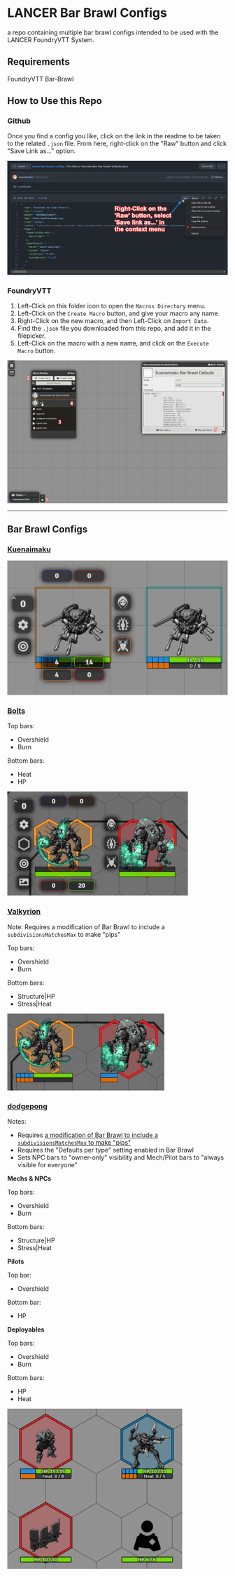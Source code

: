 # LANCER Bar Brawl Configs
a repo containing multiple bar brawl configs intended to be used with the LANCER FoundryVTT System.

## Requirements

FoundryVTT
Bar-Brawl

## How to Use this Repo

### Github

Once you find a config you like, click on the link in the readme to be taken to the related `.json` file. From here, right-click on the "Raw" button and click "Save Link as..." option.

![github-directions](github-directions.png)


### FoundryVTT

1. Left-Click on this folder icon to open the `Macros Directory` menu.
2. Left-Click on the `Create Macro` button, and give your macro any name.
3. Right-Click on the new macro, and then Left-Click on `Import Data`.
4. Find the `.json` file you downloaded from this repo, and add it in the filepicker.
5. Left-Click on the macro with a new name, and click on the `Execute Macro` button.

![foundry-directions](foundry-directions.png)

___
## Bar Brawl Configs

### [Kuenaimaku](fvtt-Macro-kuenaimaku-bar-brawl-defaults.json)

![Kuenaimaku-Bar-Brawl-Config-Example](kuenaimaku-bar-brawl-defaults.png)

### [Bolts](fvtt-Macro-Bolts-bar-brawl-setup.json)
Top bars:
- Overshield
- Burn

Bottom bars:
- Heat
- HP

![Bolts-Bar-Brawl-Config-Example](Bolts-bar-brawl-defaults.png)

### [Valkyrion](fvtt-Macro-Valkyrion-bar-brawl-setup-Kuen-pips.json)
Note: Requires a modification of Bar Brawl to include a `subdivisionsMatchesMax` to make "pips"

Top bars:
- Overshield
- Burn

Bottom bars:
- Structure|HP
- Stress|Heat

![Kuenaimaku-Bar-Brawl-Config-Example](Valkyrion-bar-brawl-defaults.png)

### [dodgepong](fvtt-Macro-bar-brawl-setup-pips-[dodgepong].json)
Notes:
* Requires [a modification of Bar Brawl to include a `subdivisionsMatchesMax` to make "pips"](https://gitlab.com/Kuenaimaku/foundryvtt-bar-brawl/-/tree/feature/approximation-matches-value-max)
* Requires the "Defaults per type" setting enabled in Bar Brawl
* Sets NPC bars to "owner-only" visibility and Mech/Pilot bars to "always visible for everyone"



**Mechs & NPCs**

Top bars:
- Overshield
- Burn

Bottom bars:
- Structure|HP
- Stress|Heat

**Pilots**

Top bar:
- Overshield

Bottom bar:
- HP

**Deployables**

Top bars:
- Overshield
- Burn

Bottom bars:
- HP
- Heat

![Kuenaimaku-Bar-Brawl-Config-Example](dodgepong-bar-brawl-defaults.png)
